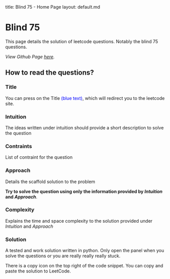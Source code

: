<frontmatter>
  title: Blind 75 - Home Page
  layout: default.md
</frontmatter>

<br>

<div class="px-2 py-5 mb-4">
  <div class="container">
    <h1 class="display-4 no-index">Blind 75</h1>
    <p class="lead">This page details the solution of leetcode questions. Notably the blind 75 questions.</p>
    <p class="lead"><em>View Github Page <a href="https://github.com/rexong/Blind-75">here</a>.</em></p>
  </div>
  <div class="container">
    <h2 class="display-5 no-index">How to read the questions?</h2>
    <h3 class="display-6">Title</h3>
    <p class="lead">You can press on the Title <span style="color:blue">(blue text)</span>, which will redirect you to the leetcode site.</p>
    <h3 class="display-6">Intuition</h3>
    <p class="lead">The ideas written under intuition should provide a short description to solve the question</p>
    <h3 class="display-6">Contraints</h3>
    <p class="lead">List of contraint for the question</p>
    <h3 class="display-6">Approach</h3>
    <p class="lead">Details the scaffold solution to the problem</p>
    <p class="lead"><b>Try to solve the question using only the information provided by <i>Intuition</i> and <i>Approach</i></b>.</p>
    <h3 class="display-6">Complexity</h3>
    <p class="lead">Explains the time and space complexity to the solution provided under <i>Intuition</i> and <i>Approach</i></p>
    <h3 class="display-6">Solution</h3>
    <p class="lead">A tested and work solution written in python. Only open the panel when you solve the questions or you are really really really stuck.</p>
    <p class="lead">There is a copy icon on the top right of the code snippet. You can copy and paste the solution to LeetCode.</p>
  </div>
</div>
